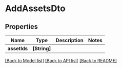 # AddAssetsDto

## Properties
Name | Type | Description | Notes
------------ | ------------- | ------------- | -------------
**assetIds** | **[String]** |  | 

[[Back to Model list]](../README.md#documentation-for-models) [[Back to API list]](../README.md#documentation-for-api-endpoints) [[Back to README]](../README.md)


